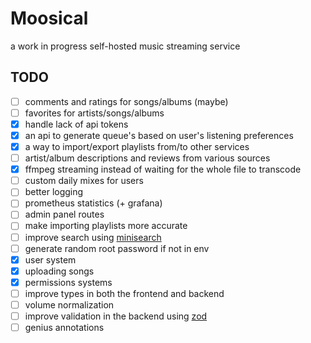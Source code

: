 # Moosical
a work in progress self-hosted music streaming service

## TODO
- [ ] comments and ratings for songs/albums (maybe)
- [ ] favorites for artists/songs/albums
- [x] handle lack of api tokens
- [x] an api to generate queue's based on user's listening preferences
- [x] a way to import/export playlists from/to other services 
- [ ] artist/album descriptions and reviews from various sources
- [x] ffmpeg streaming instead of waiting for the whole file to transcode 
- [ ] custom daily mixes for users
- [ ] better logging
- [ ] prometheus statistics (+ grafana)
- [ ] admin panel routes
- [ ] make importing playlists more accurate
- [ ] improve search using [minisearch](https://www.npmjs.com/package/minisearch)
- [ ] generate random root password if not in env
- [x] user system
- [x] uploading songs
- [x] permissions systems   
- [ ] improve types in both the frontend and backend
- [ ] volume normalization
- [ ] improve validation in the backend using [zod](https://npmjs.com/package/zod)
- [ ] genius annotations